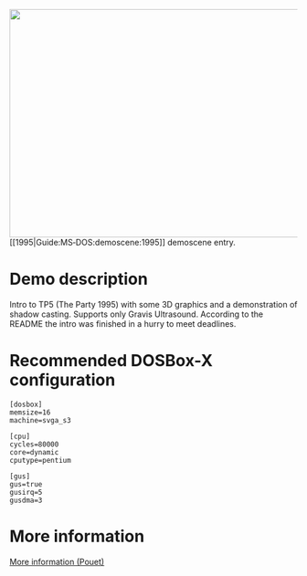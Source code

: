 <img src="images/Demoscene:TP5-Intro-by-Cascada-(1995).gif" width="640" height="400"><br>
[[1995|Guide:MS‐DOS:demoscene:1995]] demoscene entry.

# Demo description

Intro to TP5 (The Party 1995) with some 3D graphics and a demonstration of shadow casting. Supports only Gravis Ultrasound. According to the README the intro was finished in a hurry to meet deadlines.

# Recommended DOSBox-X configuration

    [dosbox]
    memsize=16
    machine=svga_s3
    
    [cpu]
    cycles=80000
    core=dynamic
    cputype=pentium
    
    [gus]
    gus=true
    gusirq=5
    gusdma=3

# More information

[More information (Pouet)](http://www.pouet.net/prod.php?which=1156)
